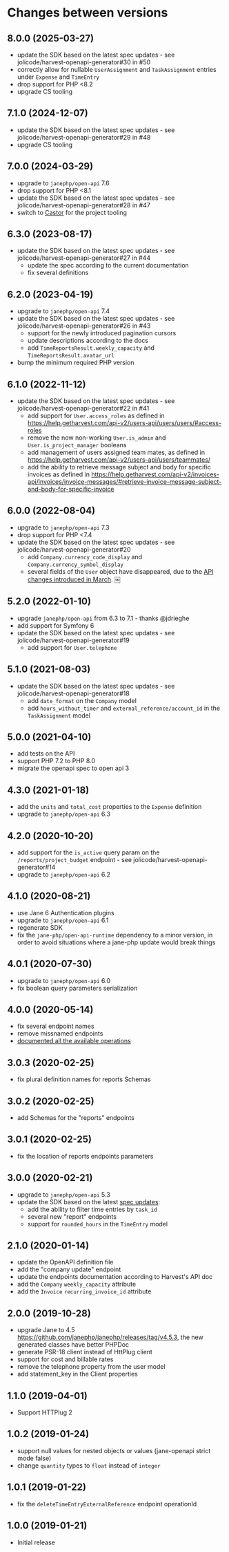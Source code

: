 # Changes between versions

## 8.0.0 (2025-03-27)

 * update the SDK based on the latest spec updates - see jolicode/harvest-openapi-generator#30 in #50
 * correctly allow for nullable `UserAssignment` and `TaskAssignment` entries under `Expense` and `TimeEntry`
 * drop support for PHP <8.2
 * upgrade CS tooling

## 7.1.0 (2024-12-07)

 * update the SDK based on the latest spec updates - see jolicode/harvest-openapi-generator#29 in #48
 * upgrade CS tooling

## 7.0.0 (2024-03-29)

 * upgrade to `janephp/open-api` 7.6
 * drop support for PHP <8.1
 * update the SDK based on the latest spec updates - see jolicode/harvest-openapi-generator#28 in #47
 * switch to [Castor](https://castor.jolicode.com/) for the project tooling

## 6.3.0 (2023-08-17)

 * update the SDK based on the latest spec updates - see jolicode/harvest-openapi-generator#27 in #44
   * update the spec according to the current documentation
   * fix several definitions

## 6.2.0 (2023-04-19)

 * upgrade to `janephp/open-api` 7.4
 * update the SDK based on the latest spec updates - see jolicode/harvest-openapi-generator#26 in #43
   * support for the newly introduced pagination cursors
   * update descriptions according to the docs
   * add `TimeReportsResult.weekly_capacity` and `TimeReportsResult.avatar_url`
 * bump the minimum required PHP version

## 6.1.0 (2022-11-12)

 * update the SDK based on the latest spec updates - see jolicode/harvest-openapi-generator#22 in #41
   * add support for `User.access_roles` as defined in https://help.getharvest.com/api-v2/users-api/users/users/#access-roles
   * remove the now non-working `User.is_admin` and `User.is_project_manager` booleans
   * add management of users assigned team mates, as defined in https://help.getharvest.com/api-v2/users-api/users/teammates/
   * add the ability to retrieve message subject and body for specific invoices as defined in https://help.getharvest.com/api-v2/invoices-api/invoices/invoice-messages/#retrieve-invoice-message-subject-and-body-for-specific-invoice

## 6.0.0 (2022-08-04)

 * upgrade to `janephp/open-api` 7.3
 * drop support for PHP <7.4
 * update the SDK based on the latest spec updates - see jolicode/harvest-openapi-generator#20
   * add `Company.currency_code_display` and `Company.currency_symbol_display`
   * several fields of the `User` object have disappeared, due to the [API changes introduced in March](https://www.getharvest.com/blog/new-flexible-permissions#:~:text=The%20API%20has%20been%20update%20to%20align%20with%20the%20new%20permissions%20features.).
￼
## 5.2.0 (2022-01-10)

 * upgrade `janephp/open-api` from 6.3 to 7.1 - thanks @jdrieghe
 * add support for Symfony 6
 * update the SDK based on the latest spec updates - see jolicode/harvest-openapi-generator#19
   * add support for `User.telephone`

## 5.1.0 (2021-08-03)

 * update the SDK based on the latest spec updates - see jolicode/harvest-openapi-generator#18
   * add `date_format` on the `Company` model
   * add `hours_without_timer` and `external_reference/account_id` in the `TaskAssignment` model

## 5.0.0 (2021-04-10)

 * add tests on the API
 * support PHP 7.2 to PHP 8.0
 * migrate the openapi spec to open api 3

## 4.3.0 (2021-01-18)

 * add the `units` and `total_cost` properties to the `Expense` definition
 * upgrade to `janephp/open-api` 6.3

## 4.2.0 (2020-10-20)

 * add support for the `is_active` query param on the `/reports/project_budget` endpoint - see jolicode/harvest-openapi-generator#14
 * upgrade to `janephp/open-api` 6.2

## 4.1.0 (2020-08-21)

 * use Jane 6 Authentication plugins
 * upgrade to `janephp/open-api` 6.1
 * regenerate SDK
 * fix the `jane-php/open-api-runtime` dependency to a minor version, in order to avoid situations where a jane-php update would break things

## 4.0.1 (2020-07-30)

 * upgrade to `janephp/open-api` 6.0
 * fix boolean query parameters serialization

## 4.0.0 (2020-05-14)

 * fix several endpoint names
 * remove missnamed endpoints
 * [documented all the available operations](doc/index.md)

## 3.0.3 (2020-02-25)

 * fix plural definition names for reports Schemas

## 3.0.2 (2020-02-25)

 * add Schemas for the "reports" endpoints

## 3.0.1 (2020-02-25)

 * fix the location of reports endpoints parameters

## 3.0.0 (2020-02-21)

 * upgrade to `janephp/open-api` 5.3
 * update the SDK based on the latest [spec updates](https://github.com/jolicode/harvest-openapi-generator/pull/9):
   * add the ability to filter time entries by `task_id`
   * several new "report" endpoints
   * support for `rounded_hours` in the `TimeEntry` model

## 2.1.0 (2020-01-14)

 * update the OpenAPI definition file
 * add the "company update" endpoint
 * update the endpoints documentation according to Harvest's API doc
 * add the `Company` `weekly_capacity` attribute
 * add the `Invoice` `recurring_invoice_id` attribute

## 2.0.0 (2019-10-28)

 * upgrade Jane to 4.5 https://github.com/janephp/janephp/releases/tag/v4.5.3, the new generated classes have better PHPDoc​
 * generate PSR-18 client instead of HttPlug client
 * support for cost and billable rates
 * remove the telephone property from the user model
 * add statement_key in the Client properties

## 1.1.0 (2019-04-01)

 * Support HTTPlug 2

## 1.0.2 (2019-01-24)

 * support null values for nested objects or values (jane-openapi strict mode false)
 * change `quantity` types to `float` instead of `integer`

## 1.0.1 (2019-01-22)

 * fix the `deleteTimeEntryExternalReference` endpoint operationId

## 1.0.0 (2019-01-21)

 * Initial release
